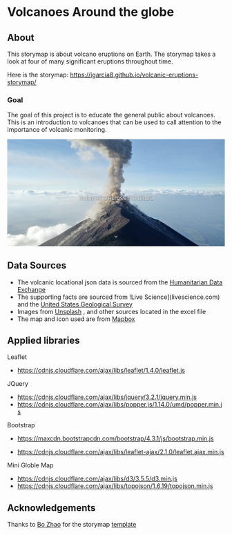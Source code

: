 # Volcanoes Around the globe
## About
This storymap is about volcano eruptions on Earth. The storymap takes a look at four of many significant eruptions throughout time.

Here is the storymap: https://igarcia8.github.io/volcanic-eruptions-storymap/

### Goal
The goal of this project is to educate the general public about volcanoes. This is an introduction to volcanoes that can be used to call attention to the importance of volcanic monitoring.

![Home page](img/home.PNG)

## Data Sources
* The volcanic locational json data is sourced from the [Humanitarian Data Exchange](https://data.humdata.org/dataset/a60ac839-920d-435a-bf7d-25855602699d/resource/7234d067-2d74-449a-9c61-22ae6d98d928)
* The supporting facts are sourced from !Live Science](livescience.com) and the [United States Geological Survey](usgs.gov)
* Images from [Unsplash](Unsplash.com) , and other sources located in the excel file
* The map and icon used are from [Mapbox](mapbox.com)


## Applied libraries

Leaflet
* https://cdnjs.cloudflare.com/ajax/libs/leaflet/1.4.0/leaflet.js

JQuery
* https://cdnjs.cloudflare.com/ajax/libs/jquery/3.2.1/jquery.min.js
* https://cdnjs.cloudflare.com/ajax/libs/popper.js/1.14.0/umd/popper.min.js

Bootstrap
* https://maxcdn.bootstrapcdn.com/bootstrap/4.3.1/js/bootstrap.min.js
<!--leaflet.ajax for asynchronously adding geojson data-->
* https://cdnjs.cloudflare.com/ajax/libs/leaflet-ajax/2.1.0/leaflet.ajax.min.js

Mini Globle Map
* https://cdnjs.cloudflare.com/ajax/libs/d3/3.5.5/d3.min.js
* https://cdnjs.cloudflare.com/ajax/libs/topojson/1.6.19/topojson.min.js


## Acknowledgements
Thanks to [Bo Zhao](https://github.com/jakobzhao) for the storymap [template](https://github.com/jakobzhao/storymap-test)
